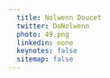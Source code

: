 ```yaml
---
  title: Nolwenn Doucet
  twitter: DoNolwenn
  photo: 49.png
  linkedin: none
  keynotes: false
  sitemap: false
---
```

